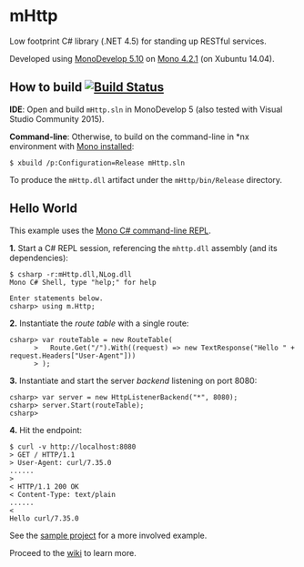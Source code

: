 # mHttp
Low footprint C# library (.NET 4.5) for standing up RESTful services.

Developed using [MonoDevelop 5.10](http://www.monodevelop.com/) on [Mono 4.2.1](http://www.mono-project.com/) (on Xubuntu 14.04).


## How to build [![Build Status](https://travis-ci.org/joongonn/mHttp.svg?branch=master)](https://travis-ci.org/joongonn/mHttp)
**IDE**: Open and build `mHttp.sln` in MonoDevelop 5 (also tested with Visual Studio Community 2015).

**Command-line**: Otherwise, to build on the command-line in *nx environment with [Mono installed](http://www.mono-project.com/docs/getting-started/install/linux/):
```shell
$ xbuild /p:Configuration=Release mHttp.sln
```
To produce the `mHttp.dll` artifact under the `mHttp/bin/Release` directory.

## Hello World
This example uses the [Mono C# command-line REPL](http://www.mono-project.com/docs/tools+libraries/tools/repl/).

**1.** Start a C# REPL session, referencing the `mhttp.dll` assembly (and its dependencies):
```shell
$ csharp -r:mHttp.dll,NLog.dll
Mono C# Shell, type "help;" for help

Enter statements below.
csharp> using m.Http;
```
**2.** Instantiate the *route table* with a single route:
```shell
csharp> var routeTable = new RouteTable(
      >   Route.Get("/").With((request) => new TextResponse("Hello " + request.Headers["User-Agent"]))
      > );
```
**3.** Instantiate and start the server *backend* listening on port 8080:
```shell
csharp> var server = new HttpListenerBackend("*", 8080);
csharp> server.Start(routeTable);
csharp>  
```
**4.** Hit the endpoint:
```shell
$ curl -v http://localhost:8080
> GET / HTTP/1.1
> User-Agent: curl/7.35.0
......
> 
< HTTP/1.1 200 OK
< Content-Type: text/plain
......
< 
Hello curl/7.35.0
```
See the [sample project](https://github.com/joongonn/mHttp/blob/master/mHttp.Sample/Program.cs) for a more involved example.

Proceed to the [wiki](https://github.com/joongonn/mHttp/wiki) to learn more.
